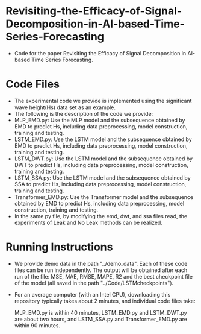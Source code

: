 # Revisiting-the-Efficacy-of-Signal-Decomposition-in-AI-based-Time-Series-Forecasting

- Code for the paper Revisiting the Efficacy of Signal Decomposition in AI-based Time Series Forecasting.

# Code Files

- The experimental code we provide is implemented using the significant wave height(Hs) data set as an example. 
- The following is the description of the code we provide:
- MLP_EMD.py: Use the MLP model and the subsequence obtained by EMD to predict Hs, including data preprocessing, model construction, training and testing.
- LSTM_EMD.py: Use the LSTM model and the subsequence obtained by EMD to predict Hs, including data preprocessing, model construction, training and testing.
- LSTM_DWT.py: Use the LSTM model and the subsequence obtained by DWT to predict Hs, including data preprocessing, model construction, training and testing.
- LSTM_SSA.py: Use the LSTM model and the subsequence obtained by SSA to predict Hs, including data preprocessing, model construction, training and testing.
- Transformer_EMD.py: Use the Transformer model and the subsequence obtained by EMD to predict Hs, including data preprocessing, model construction, training and testing.
- In the same py file, by modifying the emd, dwt, and ssa files read, the experiments of Leak and No Leak methods can be realized.

# Running Instructions

- We provide demo data in the path "../demo_data". Each of these code files can be run independently. The output will be obtained after each run of the file: MSE, MAE, RMSE, MAPE, R2 and the best checkpoint file of the model (all saved in the path "../Code/LSTMcheckpoints"). 

- For an average computer (with an Intel CPU), downloading this repository typically takes about 2 minutes, and individual code files take:

  MLP_EMD.py is within 40 minutes, LSTM_EMD.py and LSTM_DWT.py are about two hours, and LSTM_SSA.py and Transformer_EMD.py are within 90 minutes.